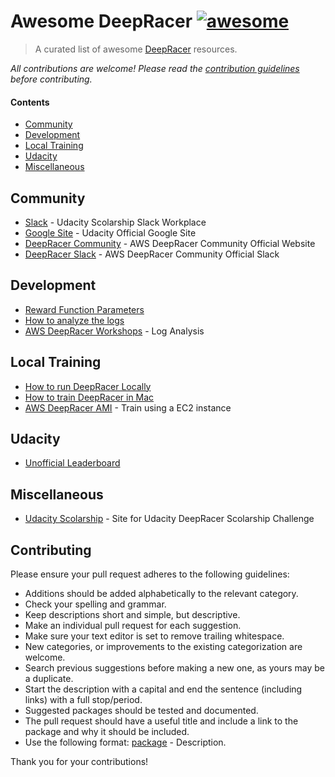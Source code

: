 # Awesome DeepRacer [![awesome](https://cdn.rawgit.com/sindresorhus/awesome/master/media/badge.svg)](https://github.com/sindresorhus/awesome)

> A curated list of awesome [DeepRacer](https://aws.amazon.com/es/deepracer/) resources.

*All contributions are welcome! Please read the [contribution guidelines](#contributing) before contributing.*

#### Contents

- [Community](#community)
- [Development](#development)
- [Local Training](#local-training)
- [Udacity](#udacity)
- [Miscellaneous](#miscellaneous)

## Community

- [Slack](https://sites.google.com/udacity.com/awsdeepracerchallenge/home) - Udacity Scolarship Slack Workplace
- [Google Site](https://sites.google.com/udacity.com/awsdeepracerchallenge/home) - Udacity Official Google Site
- [DeepRacer Community](https://deepracing.io/) - AWS DeepRacer Community Official Website
- [DeepRacer Slack](https://aws-ml-community.slack.com/join/shared_invite/zt-ovapd436-0_0Hfv9z8i7IvqjFomw59w#/shared-invite/email) - AWS DeepRacer Community Official Slack

## Development
- [Reward Function Parameters](https://docs.aws.amazon.com/deepracer/latest/developerguide/deepracer-reward-function-input.html)
- [How to analyze the logs](https://codelikeamother.uk/analyzing-the-aws-deepracer-logs-my-way)
- [AWS DeepRacer Workshops](https://github.com/aws-samples/aws-deepracer-workshops/tree/master/log-analysis/) - Log Analysis

## Local Training
- [How to run DeepRacer Locally](https://medium.com/@autonomousracecarclub/how-to-run-deepracer-locally-to-save-your-wallet-13ccc878687)
- [How to train DeepRacer in Mac](https://gist.github.com/joezen777/6657bbe2bd4add5d1cdbd44db9761edb)
- [AWS DeepRacer AMI](https://github.com/jarrettj/deepracer-ami) - Train using a EC2 instance

## Udacity
- [Unofficial Leaderboard](https://unofficialleaderboards.anvil.app/)

## Miscellaneous
- [Udacity Scolarship](https://www.udacity.com/aws-deepracer-scholarship) - Site for Udacity DeepRacer Scolarship Challenge

## Contributing
Please ensure your pull request adheres to the following guidelines:

- Additions should be added alphabetically to the relevant category.
- Check your spelling and grammar.
- Keep descriptions short and simple, but descriptive.
- Make an individual pull request for each suggestion.
- Make sure your text editor is set to remove trailing whitespace.
- New categories, or improvements to the existing categorization are welcome.
- Search previous suggestions before making a new one, as yours may be a duplicate.
- Start the description with a capital and end the sentence (including links) with a full stop/period.
- Suggested packages should be tested and documented.
- The pull request should have a useful title and include a link to the package and why it should be included.
- Use the following format: [package](link) - Description.

Thank you for your contributions!

